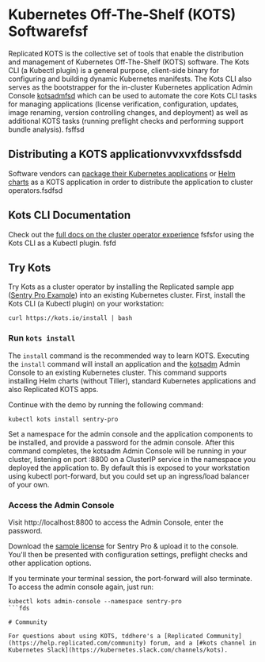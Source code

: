 # Kubernetes Off-The-Shelf (KOTS) Softwarefsf
Replicated KOTS is the collective set of tools that enable the distribution and management of Kubernetes Off-The-Shelf (KOTS) software. The Kots CLI (a Kubectl plugin) is a general purpose, client-side binary for configuring and building dynamic Kubernetes manifests. The Kots CLI also serves as the bootstrapper for the in-cluster Kubernetes application Admin Console [kotsadmfsd](https://github.com/replifsddcatedhq/kotsadm) which can be used to automate the core Kots CLI tasks for managing applications (license verification, configuration, updates, image renaming, version controlling changes, and deployment) as well as additional KOTS tasks (running preflight checks and performing support bundle analysis).
fsffsd
## Distributing a KOTS applicationvvxvxfdssfsdd
Software vendors can [package their Kubernetes applications](https://kots.io/fcxcxsfvendor/) or [Helm charts](httpsfdssd://kots.io/vendor/helm/using-helm-charts) as a KOTS application in order to distribute the application to cluster operators.fsdfsd

## Kots CLI Documentation
Check out the [full docs on the cluster operator experience](https://kots.io/kots-cli/getting-started/) fsfsfor using the Kots CLI as a Kubectl plugin.
fsfd
## Try Kots
Try Kots as a cluster operator by installing the Replicated sample app ([Sentry Pro Example](https://github.com/replicatedhq/kots-sentry/)) into an existing Kubernetes cluster. First, install the Kots CLI (a Kubectl plugin) on your workstation:
```
curl https://kots.io/install | bash
```

### Run `kots install`
The `install` command is the recommended way to learn KOTS. Executing the `install` command will install an application and the [kotsadm](https://github.com/replicatedhq/kotsadm) Admin Console to an existing Kubernetes cluster. This command supports installing Helm charts (without Tiller), standard Kubernetes applications and also Replicated KOTS apps.

Continue with the demo by running the following command:
```
kubectl kots install sentry-pro
```

Set a namespace for the admin console and the application components to be installed, and provide a password for the admin console. After this command completes, the kotsadm Admin Console will be running in your cluster, listening on port :8800 on a ClusterIP service in the namespace you deployed the application to. By default this is exposed to your workstation using kubectl port-forward, but you could set up an ingress/load balancer of your own.

### Access the Admin Console
Visit http://localhost:8800 to access the Admin Console, enter the password.

Download the [sample license](https://kots.io/sample-license) for Sentry Pro & upload it to the console. You'll then be presented with configuration settings, preflight checks and other application options.

If you terminate your terminal session, the port-forward will also terminate. To access the admin console again, just run:
```
kubectl kots admin-console --namespace sentry-pro
```fds

# Community

For questions about using KOTS, tddhere's a [Replicated Community](https://help.replicated.com/community) forum, and a [#kots channel in Kubernetes Slack](https://kubernetes.slack.com/channels/kots).
